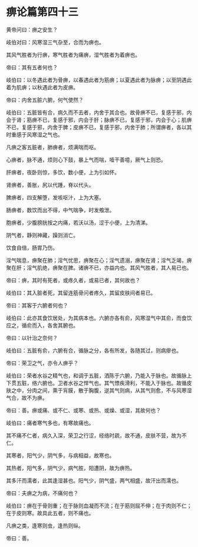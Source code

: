 # 痹论篇第四十三



黄帝问曰：痹之安生？


岐伯对曰：风寒湿三气杂至，合而为痹也。


其风气胜者为行痹，寒气胜者为痛痹，湿气胜者为着痹也。


帝曰：其有五者何也？


岐伯曰：以冬遇此者为骨痹，以春遇此者为筋痹；以夏遇此者为脉痹；以至阴遇此着为肌痹；以秋遇此者为皮痹。


帝曰：内舍五脏六腑，何气使然？


岐伯曰：五脏皆有合，病久而不去者，内舍于其合也。故骨痹不已，复感于邪，内会于肾；筋痹不已，复感于邪，内会于肝；脉痹不已，复感于邪，内会于心；肌痹不已，复感于邪，内舍于脾；皮痹不已，复感于邪，内舍于肺；所谓痹者，各以其时重感于风寒湿之气也。


凡痹之客五脏者，肺痹者，烦满喘而呕。


心痹者，脉不通，烦则心下鼓，暴上气而喘，噎干善噫，厥气上则恐。


肝痹者，夜卧则惊，多饮，数小便，上为引如怀。


肾痹者，善胀，尻以代踵，脊以代头。


脾痹者，四支解堕，发咳呕汁，上为大塞。


肠痹者，数饮而出不得，中气喘争，时发飧泄。


胞痹者，少腹膀胱按之内痛，若沃以汤，涩于小便，上为清涕。


阴气者，静则神藏，躁则消亡。


饮食自倍，肠胃乃伤。


淫气喘息，痹聚在肺；淫气忧思，痹聚在心；淫气遗溺，痹聚在肾；淫气乏竭，痹聚在肝；淫气肌绝，痹聚在脾。诸痹不已，亦益内也。其风气胜者，其人易已也。


帝曰：痹，其时有死者，或疼久者，或易已者，其何故也？


岐伯曰：其入脏者死，其留连筋骨问者疼久，其留皮肤间者易已。


帝曰：其客于六腑者何也？


岐伯曰：此亦其食饮居处，为其病本也。六腑亦各有俞，风寒湿气中其俞，而食饮应之，循俞而入，各舍其腑也。


帝曰：以针治之奈何？


岐伯曰：五脏有俞，六腑有合，循脉之分，各有所发，各随其过，则病瘳也。


帝曰：荣卫之气，亦令人痹乎？


岐伯曰：荣者水谷之精气也，和调于五脏，洒陈于六腑，乃能入于脉也。故循脉上下贯五脏，络六腑也。卫者水谷之悍气也。其气慓疾滑利，不能入于脉也。故循皮肤之中，分肉之间，熏于肓膜，散于胸腹，逆其气则病，从其气则愈，不与风寒湿气合，故不为痹。


帝曰：善。痹或痛、或不仁、或寒、或热、或燥、或湿，其故何也？


岐伯曰：痛者寒气多也，有寒故痛也。


其不痛不仁者，病久入深，荣卫之行涩，经络时疏，故不通，皮肤不营，故为不仁。


其寒者，阳气少，阴气多，与病相益，故寒也。


其热者，阳气多，阴气少，病气胜，阳遭阴，故为痹热。


其多汗而濡者，此其逢湿甚也。阳气少，阴气盛，两气相盛，故汗出而濡也。


帝曰：夫痹之为病，不痛何也？


岐伯曰：痹在于骨则重；在于脉则血凝而不流；在于筋则屈不伸；在于肉则不仁；在于皮则寒。故具此五者，则不痛也。


凡痹之类，逢寒则虫，逢热则纵。


帝曰：善。